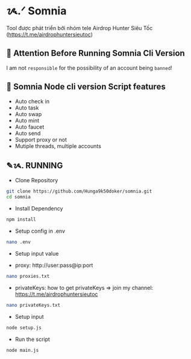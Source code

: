 # ᝰ.ᐟ Somnia

Tool được phát triển bởi nhóm tele Airdrop Hunter Siêu Tốc (https://t.me/airdrophuntersieutoc)

## 🚨 Attention Before Running Somnia Cli Version

I am not `responsible` for the possibility of an account being `banned`!

## 📎 Somnia Node cli version Script features

- Auto check in
- Auto task
- Auto swap
- Auto mint
- Auto faucet
- Auto send
- Support proxy or not
- Mutiple threads, multiple accounts

## ✎ᝰ. RUNNING

- Clone Repository

```bash
git clone https://github.com/Hunga9k50doker/somnia.git
cd somnia
```

- Install Dependency

```bash
npm install
```

- Setup config in .env

```bash
nano .env
```

- Setup input value

* proxy: http://user:pass@ip:port

```bash
nano proxies.txt
```

- privateKeys: how to get privateKeys => join my channel: https://t.me/airdrophuntersieutoc

```bash
nano privateKeys.txt
```

- Setup input

```bash
node setup.js
```

- Run the script

```bash
node main.js
```
